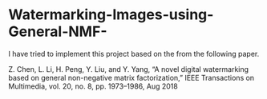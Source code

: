 # Watermarking-Images-using-General-NMF-
I have tried to implement this project based on the from the following paper. 

Z. Chen, L. Li, H. Peng, Y. Liu, and Y. Yang, “A novel digital watermarking based on general non-negative matrix factorization,” IEEE Transactions on Multimedia, vol. 20, no. 8, pp. 1973–1986, Aug 2018